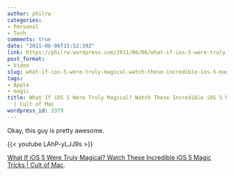```yaml
---
author: philrw
categories:
- Personal
- Tech
comments: true
date: "2011-06-06T15:52:39Z"
link: https://philrw.wordpress.com/2011/06/06/what-if-ios-5-were-truly-magical-watch-these-incredible-ios-5-magic-tricks-cult-of-mac/
post_format:
- Video
slug: what-if-ios-5-were-truly-magical-watch-these-incredible-ios-5-magic-tricks-cult-of-mac
tags:
- Apple
- magic
title: What If iOS 5 Were Truly Magical? Watch These Incredible iOS 5 Magic Tricks
  | Cult of Mac
wordpress_id: 3379
---
```


Okay, this guy is pretty awesome.

{{< youtube LAhP-yLJJ9s >}}

[What If iOS 5 Were Truly Magical? Watch These Incredible iOS 5 Magic Tricks | Cult of Mac](http://www.cultofmac.com/98761/what-if-ios-5-were-truly-magical-watch-these-incredible-ios-5-magic-tricks/98761/).
